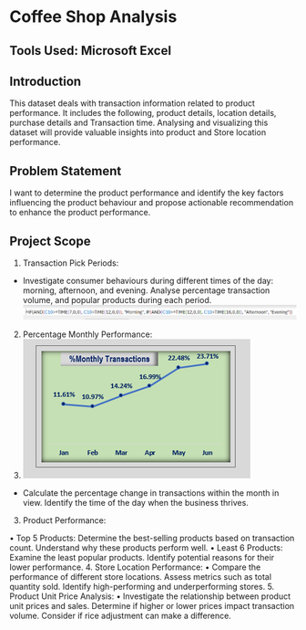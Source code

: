 # Coffee Shop Analysis

## Tools Used: Microsoft Excel

## Introduction  
This dataset deals with transaction information related to product performance. It includes the following, product details, location details, purchase details and Transaction time.  Analysing and visualizing this dataset will provide valuable insights into product and Store location performance. 

## Problem Statement
I want to determine the product performance and identify the key factors influencing the product behaviour and propose actionable recommendation to enhance the product performance.

## Project Scope
1. Transaction Pick Periods:
- Investigate consumer behaviours during different times of the day: morning, afternoon, and evening. Analyse percentage transaction volume, and popular products during each period.
![](Formular.png)

2. Percentage Monthly Performance:
3. ![](%_Monthly_Transaction.png)

-	Calculate the percentage change in transactions within the month in view. Identify the time of the day when the business thrives.
3.	Product Performance:
 	
•	Top 5 Products: Determine the best-selling products based on transaction count. Understand why these products perform well.
•	Least 6 Products: Examine the least popular products. Identify potential reasons for their lower performance.
4.	Store Location Performance:
•	Compare the performance of different store locations. Assess metrics such as total quantity sold. Identify high-performing and underperforming stores.
5.	Product Unit Price Analysis:
•	Investigate the relationship between product unit prices and sales. Determine if higher or lower prices impact transaction volume. Consider if rice adjustment can make a difference.

